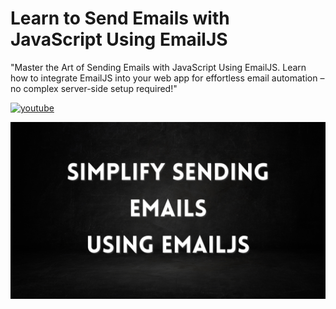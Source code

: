 # Learn to Send Emails with JavaScript Using EmailJS

"Master the Art of Sending Emails with JavaScript Using EmailJS. Learn how to integrate EmailJS into your web app for effortless email automation – no complex server-side setup required!"

[![youtube](https://img.shields.io/badge/YouTube-red?style=for-the-badge&logo=youtube&logoColor=white)](https://www.youtube.com/@codzsword)

![Logo](https://raw.githubusercontent.com/codzsword/send-emails/main/send-email.png)

